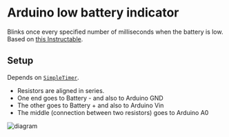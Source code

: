 # Arduino low battery indicator

Blinks once every specified number of milliseconds when the battery is low. Based on [this Instructable](http://www.instructables.com/id/Arduino-Battery-Voltage-Indicator/?ALLSTEPS).

## Setup

Depends on [`SimpleTimer`](http://playground.arduino.cc/Code/SimpleTimer).

* Resistors are aligned in series.
* One end goes to Battery - and also to Arduino GND
* The other goes to Battery + and also to Arduino Vin
* The middle (connection between two resistors) goes to Arduino A0

![diagram](http://cdn.instructables.com/FZG/1JIS/I9EORGUE/FZG1JISI9EORGUE.LARGE.jpg)
